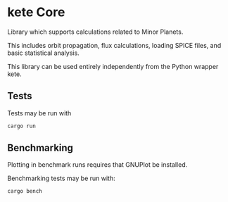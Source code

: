 # kete Core

Library which supports calculations related to Minor Planets.

This includes orbit propagation, flux calculations, loading SPICE files, and basic
statistical analysis.

This library can be used entirely independently from the Python wrapper kete.

## Tests

Tests may be run with 

``` bash
cargo run
```

## Benchmarking

Plotting in benchmark runs requires that GNUPlot be installed.

Benchmarking tests may be run with:

``` bash
cargo bench
```
